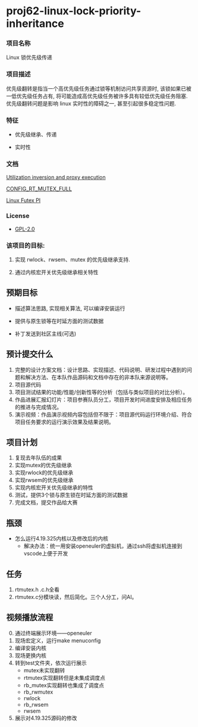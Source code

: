 # proj62-linux-lock-priority-inheritance

### 项目名称

Linux 锁优先级传递

### 项目描述

优先级翻转是指当一个高优先级任务通过锁等机制访问共享资源时, 该锁如果已被一低优先级任务占有, 将可能造成高优先级任务被许多具有较低优先级任务阻塞.
优先级翻转问题是影响 linux 实时性的障碍之一, 甚至引起很多稳定性问题.

### 特征

*	优先级继承、传递

*	实时性

### 文档

[Utilization inversion and proxy execution](https://lwn.net/Articles/820575)

[CONFIG_RT_MUTEX_FULL](https://rt.wiki.kernel.org/index.php/Main_Page)

[Linux Futex PI](https://www.kernel.org/doc/Documentation/pi-futex.txt)


### License

* [GPL-2.0](https://opensource.org/licenses/GPL-2.0)

### 该项目的目标:

1.	实现 rwlock、rwsem、mutex 的优先级继承支持.

2.	通过内核宏开关优先级继承相关特性

## 预期目标

* 描述算法思路, 实现相关算法, 可以编译安装运行

* 提供与原生锁等在时延方面的测试数据

* 补丁发送到社区主线(可选)

## 预计提交什么
1. 完整的设计方案文档：设计思路、实现描述、代码说明、研发过程中遇到的问题和解决方法、在本队作品源码和文档中存在的非本队来源说明等。
2. 项目源代码
3. 项目测试结果的功能/性能/创新性等的分析（包括与类似项目的对比分析）。
4. 作品进展汇报幻灯片：项目参赛队员分工，项目开发时间进度安排及相应任务的推进与完成情况。
5. 演示视频：作品演示视频内容包括但不限于：项目源代码运行环境介绍、符合项目任务要求的运行演示效果及结果说明。

## 项目计划
1. 复现去年队伍的成果
2. 实现mutex的优先级继承
3. 实现rwlock的优先级继承
4. 实现rwsem的优先级继承
5. 实现内核宏开关优先级继承的特性
6. 测试，提供3个锁与原生锁在时延方面的测试数据
7. 完成文档，提交作品给大赛

## 瓶颈
- 怎么运行4.19.325内核以及修改后的内核
    - 解决办法：统一用安装openeuler的虚拟机，通过ssh将虚拟机连接到vscode上便于开发
  
## 任务
  1. rtmutex.h .c.h全看
  2. rtmutex.c分模块读，然后简化。三个人分工，问AI。

## 视频播放流程
0. 通过终端展示环境——openeuler
1. 现场宏定义，运行make menuconfig
2. 编译安装内核
3. 现场更换内核
4. 转到test文件夹，依次运行展示
    - mutex未实现翻转
    - rtmutex实现翻转但是未集成调度点
    - rb_mutex实现翻转也集成了调度点
    - rb_rwmutex
    - rwlock
    - rb_rwsem
    - rwsem
5. 展示对4.19.325源码的修改
